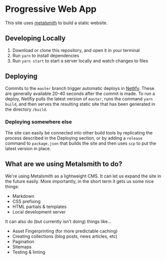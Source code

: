 # Progressive Web App

This site uses [metalsmith](http://www.metalsmith.io/) to build a static website.

## Developing Locally

1. Download or clone this repository, and open it in your terminal
2. Run `yarn` to install dependencies
3. Run `yarn start` to start a server locally and watch changes to files

## Deploying

Commits to the `master` branch trigger automatic deploys in [Netlify](https://netlify.com). These are generally available 20-40 seconds after the commit is made. To run a deploy, Netlfiy pulls the latest version of `master`, runs the command `yarn build`, and then serves the resulting static site that has been generated in the directory `/build`.

### Deploying somewhere else

The site can easily be connected into other build tools by replicating the process described in the Deploying section, or by adding a `release` command to `package.json` that builds the site and then uses `scp` to put the latest version in place.

## What are we using Metalsmith to do?

We're using Metalsmith as a lightweight CMS. It can let us expand the site in the future easily. More importantly, in the short term it gets us some nice things:

* Markdown
* CSS prefixing
* HTML partials & templates
* Local development server

It can also do (but currently isn't doing) things like...

* Asset Fingerprinting (for more predictable caching)
* Creating collections (blog posts, news articles, etc)
* Pagination
* Sitemaps
* Testing & linting
